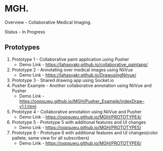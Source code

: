 # MGH.

Overview - Collaborative Medical Imaging.

Status - In Progress

## Prototypes
  1. Prototype 1 - Collaborative paint application using Pusher
       * Demo Link - https://lahasyakr.github.io/collaborative_paintapp/
  2. Prototype 2 - Annotating over medical images using NiiVue
       * Demo Link - https://lahasyakr.github.io/DrawusingNiivue/
  3. Prototype 3 - Shared drawing app using Socket.io
  4. Pusher Example - Another collaborative annotation using NiiVue and Pusher
        * Demo Link - https://oopsuwu.github.io/MGH/Pusher_Example/indexDraw-v1.1.html
  5. Prototype 4 - Collaborative annotation using NiiVue and Pusher
        * Demo Link - https://oopsuwu.github.io/MGH/PROTOTYPE4/
  6. Prototype 5 - Prototype 5 with additional features and UI changes
        * Demo Link - https://oopsuwu.github.io/MGH/PROTOTYPE5/
  7. Prototype 6 - Prototype 6 with additional features and UI changes(color pallete, same view for all subscribers)
        * Demo Link - https://oopsuwu.github.io/MGH/PROTOTYPE6/

